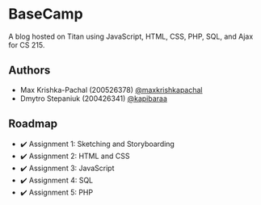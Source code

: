 
# BaseCamp

A blog hosted on Titan using JavaScript, HTML, CSS, PHP, SQL, and Ajax for CS 215.


## Authors

- Max Krishka-Pachal (200526378) [@maxkrishkapachal](https://www.github.com/maxkrishkapachal)
- Dmytro Stepaniuk (200426341) [@kapibaraa](https://www.github.com/kapibaraa)


## Roadmap

- ✔️ Assignment 1: Sketching and Storyboarding
- ✔️ Assignment 2: HTML and CSS
- ✔️ Assignment 3: JavaScript
- ✔️ Assignment 4: SQL
- ✔️ Assignment 5: PHP
